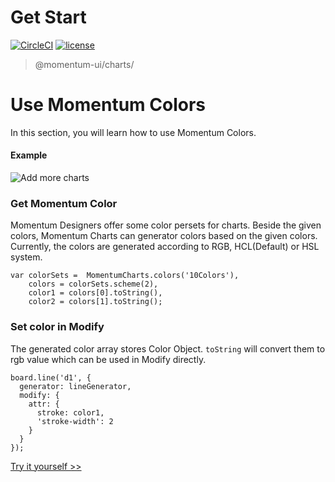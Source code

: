 # Get Start

[![CircleCI](https://img.shields.io/circleci/project/github/momentum-design/momentum-ui/master.svg)](https://circleci.com/gh/momentum-design/momentum-ui/)
[![license](https://img.shields.io/github/license/momentum-design/momentum-ui.svg?color=blueviolet)](https://github.com/momentum-design/momentum-ui/blob/master/charts/LICENSE)

> @momentum-ui/charts/

# Use Momentum Colors

In this section, you will learn how to use Momentum Colors.

#### Example

![Add more charts](https://screenshot.codepen.io/3315115.LYYXbRZ.small.99b0f78a-17ed-4f56-ad7b-a825659a37aa.png)

### Get Momentum Color

Momentum Designers offer some color persets for charts. Beside the given colors, Momentum Charts can generator colors based on the given colors. Currently, the colors are generated according to RGB, HCL(Default) or HSL system.

```
var colorSets =  MomentumCharts.colors('10Colors'),
    colors = colorSets.scheme(2),
    color1 = colors[0].toString(),
    color2 = colors[1].toString();
```

### Set color in Modify

The generated color array stores Color Object. ```toString``` will convert them to rgb value which can be used in Modify directly.

```
board.line('d1', {
  generator: lineGenerator,
  modify: {
    attr: {
      stroke: color1,
      'stroke-width': 2
    }
  }
});
```


[Try it yourself >>](https://codepen.io/arthusliang/pen/LYYXbRZ)
